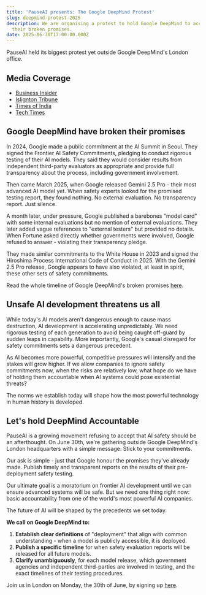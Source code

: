 ```yaml
---
title: 'PauseAI presents: The Google DeepMind Protest'
slug: deepmind-protest-2025
description: We are organising a protest to hold Google DeepMind to account for
  their broken promises.
date: 2025-06-30T17:00:00.000Z
---
```


PauseAI held its biggest protest yet outside Google DeepMind's London office.

## Media Coverage

- [Business Insider](https://www.businessinsider.com/protesters-accuse-google-deepmind-breaking-promises-ai-safety-2025-6)
- [Islignton Tribune](https://www.islingtontribune.co.uk/article/stark-warning-from-protesters-calling-for-ai-pause-its-going-to-turn-out-bad)
- [Times of India](https://www.islingtontribune.co.uk/article/stark-warning-from-protesters-calling-for-ai-pause-its-going-to-turn-out-bad)
- [Tech Times](https://www.techtimes.com/articles/311120/20250701/google-deepmind-slammed-protesters-over-broken-ai-safety-promise.htm)

## Google DeepMind have broken their promises

In 2024, Google made a public commitment at the AI Summit in Seoul. They signed the Frontier AI Safety Commitments, pledging to conduct rigorous testing of their AI models. They said they would consider results from independent third-party evaluators as appropriate and provide full transparency about the process, including government involvement.

​Then came March 2025, when Google released Gemini 2.5 Pro - their most advanced AI model yet. When safety experts looked for the promised testing report, they found nothing. No external evaluation. No transparency report. Just silence.

​A month later, under pressure, Google published a barebones "model card" with some internal evaluations but no mention of external evaluations. They later added vague references to "external testers" but provided no details. When Fortune asked directly whether governments were involved, Google refused to answer - violating their transparency pledge.

​They made similar commitments to the White House in 2023 and signed the Hiroshima Process International Code of Conduct in 2025. With the Gemini 2.5 Pro release, Google appears to have also violated, at least in spirit, these other sets of safety commitments.

Read the whole timeline of Google DeepMind's broken promises [here](https://pauseai.info/google-deepmind-broken-promises).

## Unsafe AI development threatens us all

​While today's AI models aren't dangerous enough to cause mass destruction, AI development is accelerating unpredictably. We need rigorous testing of each generation to avoid being caught off-guard by sudden leaps in capability. More importantly, Google's casual disregard for safety commitments sets a dangerous precedent.

​As AI becomes more powerful, competitive pressures will intensify and the stakes will grow higher. If we allow companies to ignore safety commitments now, when the risks are relatively low, what hope do we have of holding them accountable when AI systems could pose existential threats?

​The norms we establish today will shape how the most powerful technology in human history is developed.

## Let's hold DeepMind Accountable

​PauseAI is a growing movement refusing to accept that AI safety should be an afterthought. On June 30th, we're gathering outside Google DeepMind's London headquarters with a simple message: Stick to your commitments.

​Our ask is simple - just that Google honour the promises they've already made. Publish timely and transparent reports on the results of their pre-deployment safety testing.

​Our ultimate goal is a moratorium on frontier AI development until we can ensure advanced systems will be safe. But we need one thing right now: basic accountability from one of the world's most powerful AI companies.

​The future of AI will be shaped by the precedents we set today.

​**We call on Google DeepMind to:**

1. ​**Establish clear definitions** of "deployment" that align with common understanding - when a model is publicly accessible, it is deployed.
2. ​**Publish a specific timeline** for when safety evaluation reports will be released for all future models.
3. ​**Clarify unambiguously**, for each model release, which government agencies and independent third-parties are involved in testing, and the exact timelines of their testing procedures.

Join us in London on Monday, the 30th of June, by signing up [here](https://lu.ma/bvffgzmb).

